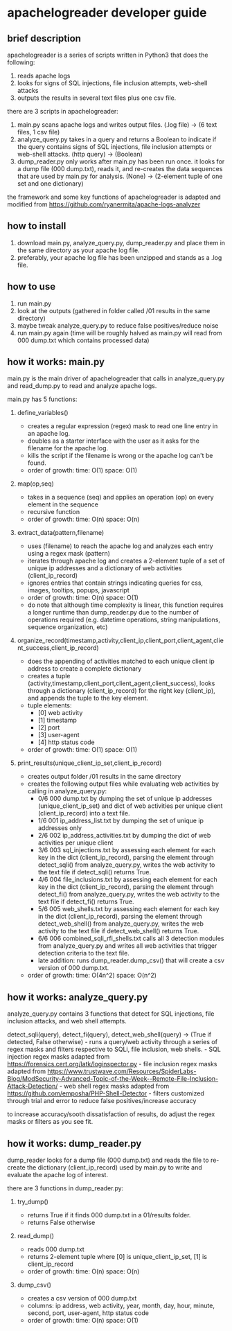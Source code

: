 apachelogreader developer guide
===============================

brief description
-----------------
apachelogreader is a series of scripts written in Python3 that does the following:
1. reads apache logs
2. looks for signs of SQL injections, file inclusion attempts, web-shell attacks
3. outputs the results in several text files plus one csv file.

there are 3 scripts in apachelogreader:
1. main.py scans apache logs and writes output files. (.log file) -> (6 text files, 1 csv file)
2. analyze_query.py takes in a query and returns a Boolean to indicate if the query contains signs of SQL injections, file inclusion attempts or web-shell attacks. (http query) -> (Boolean)
3. dump_reader.py only works after main.py has been run once. it looks for a dump file (000 dump.txt), reads it, and re-creates the data sequences that are used by main.py for analysis. (None) -> (2-element tuple of one set and one dictionary)

the framework and some key functions of apachelogreader is adapted and modified from https://github.com/ryanermita/apache-logs-analyzer

how to install
--------------
1. download main.py, analyze_query.py, dump_reader.py and place them in the same directory as your apache log file.
2. preferably, your apache log file has been unzipped and stands as a .log file.

how to use
----------
1. run main.py
2. look at the outputs (gathered in folder called /01 results in the same directory)
3. maybe tweak analyze_query.py to reduce false positives/reduce noise
4. run main.py again (time will be roughly halved as main.py will read from 000 dump.txt which contains processed data)

how it works: main.py
--------------------------------------
main.py is the main driver of apachelogreader that calls in analyze_query.py and read_dump.py to read and analyze apache logs.

main.py has 5 functions:
1. define_variables()
    - creates a regular expression (regex) mask to read one line entry in an apache log. 
    - doubles as a starter interface with the user as it asks for the filename for the apache log.
    - kills the script if the filename is wrong or the apache log can't be found.
    - order of growth: time: O(1) space: O(1)

2. map(op,seq)
    - takes in a sequence (seq) and applies an operation (op) on every element in the sequence
    - recursive function
    - order of growth: time: O(n) space: O(n)

3. extract_data(pattern,filename)
    - uses (filename) to reach the apache log and analyzes each entry using a regex mask (pattern)
    - iterates through apache log and creates a 2-element tuple of a set of unique ip addresses and a dictionary of web activities (client_ip_record)
    - ignores entries that contain strings indicating queries for css, images, tooltips, popups, javascript
    - order of growth: time: O(n) space: O(1)
    - do note that although time complexity is linear, this function requires a longer runtime than dump_reader.py due to the number of operations required (e.g. datetime operations, string manipulations, sequence organization, etc)
  
4. organize_record(timestamp,activity,client_ip,client_port,client_agent,client_success,client_ip_record)
    - does the appending of activities matched to each unique client ip address to create a complete dictionary
    - creates a tuple (activity,timestamp,client_port,client_agent,client_success), looks through a dictionary (client_ip_record) for the right key (client_ip), and appends the tuple to the key element.
    - tuple elements:
        - [0] web activity
        - [1] timestamp
        - [2] port
        - [3] user-agent
        - [4] http status code
    - order of growth: time: O(1) space: O(1)
  
5. print_results(unique_client_ip_set,client_ip_record)
    - creates output folder /01 results in the same directory
    - creates the following output files while evaluating web activities by calling in analyze_query.py:
      - 0/6 000 dump.txt by dumping the set of unique ip addresses (unique_client_ip_set) and dict of web activities per unique client (client_ip_record) into a text file.
      - 1/6 001 ip_address_list.txt by dumping the set of unique ip addresses only
      - 2/6 002 ip_address_activities.txt by dumping the dict of web activities per unique client
      - 3/6 003 sql_injections.txt by assessing each element for each key in the dict (client_ip_record), parsing the element through detect_sqli() from analyze_query.py, writes the web activity to the text file if detect_sqli() returns True.
      - 4/6 004 file_inclusions.txt by assessing each element for each key in the dict (client_ip_record), parsing the element through detect_fi() from analyze_query.py, writes the web activity to the text file if detect_fi() returns True.
      - 5/6 005 web_shells.txt by assessing each element for each key in the dict (client_ip_record), parsing the element through detect_web_shell() from analyze_query.py, writes the web activity to the text file if detect_web_shell() returns True.
      - 6/6 006 combined_sqli_rfi_shells.txt calls all 3 detection modules from analyze_query.py and writes all web activities that trigger detection criteria to the text file.
      - late addition: runs dump_reader.dump_csv() that will create a csv version of 000 dump.txt.
    - order of growth: time: O(4n^2) space: O(n^2)

how it works: analyze_query.py
------------------------------
analyze_query.py contains 3 functions that detect for SQL injections, file inclusion attacks, and web shell attempts.

detect_sqli(query), detect_fi(query), detect_web_shell(query) -> (True if detected, False otherwise)
    - runs a query/web activity through a series of regex masks and filters respective to SQLi, file inclusion, web shells.
    - SQL injection regex masks adapted from https://forensics.cert.org/latk/loginspector.py
    - file inclusion regex masks adapted from https://www.trustwave.com/Resources/SpiderLabs-Blog/ModSecurity-Advanced-Topic-of-the-Week--Remote-File-Inclusion-Attack-Detection/
    - web shell regex masks adapted from https://github.com/emposha/PHP-Shell-Detector 
    - filters customized through trial and error to reduce false positives/increase accuracy
  
to increase accuracy/sooth dissatisfaction of results, do adjust the regex masks or filters as you see fit.

how it works: dump_reader.py
----------------------------
dump_reader looks for a dump file (000 dump.txt) and reads the file to re-create the dictionary (client_ip_record) used by main.py to write and evaluate the apache log of interest.

there are 3 functions in dump_reader.py:
1. try_dump()
    - returns True if it finds 000 dump.txt in a 01/results folder.
    - returns False otherwise
  
2. read_dump()
    - reads 000 dump.txt
    - returns 2-element tuple where [0] is unique_client_ip_set, [1] is client_ip_record
    - order of growth: time: O(n) space: O(n)
  
3. dump_csv()
    - creates a csv version of 000 dump.txt
    - columns: ip address, web activity, year, month, day, hour, minute, second, port, user-agent, http status code
    - order of growth: time: O(n) space: O(1)
